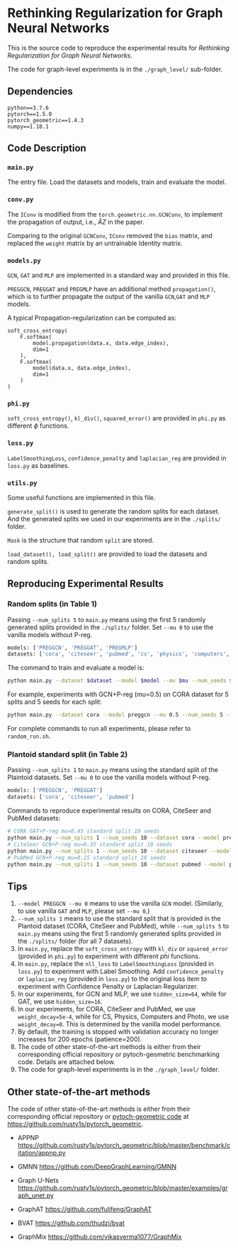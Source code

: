 # Rethinking Regularization for Graph Neural Networks

This is the source code to reproduce the experimental results for *Rethinking Regularization for Graph Neural Networks*.

The code for graph-level experiments is in the `./graph_level/` sub-folder.

## Dependencies

```shell
python==3.7.6
pytorch==1.5.0
pytorch_geometric==1.4.3
numpy==1.18.1
```

## Code Description

### `main.py`

The entry file. Load the datasets and models, train and evaluate the model.

### `conv.py`

The `IConv` is modified from the `torch.geometric.nn.GCNConv`, to implement the propagation of output, i.e., $\hat{A}Z$ in the paper.

Comparing to the original `GCNConv`, `IConv` removed the `bias` matrix, and replaced the `weight` matrix by an untrainable Identity matrix.

### `models.py`

`GCN`, `GAT` and `MLP` are implemented in a standard way and provided in this file.

`PREGGCN`, `PREGGAT` and `PREGMLP` have an additional method `propagation()`, which is to further propagate the output of the vanilla `GCN`,`GAT` and `MLP` models.

A typical Propagation-regularization can be computed as:

```python3
soft_cross_entropy(
    F.softmax(
        model.propagation(data.x, data.edge_index),
        dim=1
    ),
    F.softmax(
        model(data.x, data.edge_index),
        dim=1
    )
)
```

### `phi.py`

`soft_cross_entropy()`, `kl_div()`, `squared_error()` are provided in `phi.py` as different $\phi$ functions.

### `loss.py`

`LabelSmoothingLoss`, `confidence_penalty` and `laplacian_reg` are provided in `loss.py` as baselines.

### `utils.py`

Some useful functions are implemented in this file.

`generate_split()` is used to generate the random splits for each dataset. And the generated splits we used in our experiments are in the `./splits/` folder.

`Mask` is the structure that random `split` are stored.

`load_dataset(), load_split()` are provided to load the datasets and random splits.

## Reproducing Experimental Results

### Random splits (in Table 1)

Passing `--num_splits 5` to `main.py` means using the first 5 randomly generated splits provided in the `./splits/` folder. Set `--mu 0` to use the vanilla models without P-reg.

```bash
models: ['PREGGCN', 'PREGGAT', 'PREGMLP']
datasets: ['cora', 'citeseer', 'pubmed', 'cs', 'physics', 'computers', 'photo']
```

The command to train and evaluate a model is:

```bash
python main.py --dataset $dataset --model $model --mu $mu --num_seeds $num_seeds --num_splits $num_splits
```

For example, experiments with GCN+P-reg (mu=0.5) on CORA dataset for 5 splits and 5 seeds for each split:

```bash
python main.py --dataset cora --model preggcn --mu 0.5 --num_seeds 5 --num_splits 5
```

For complete commands to run all experiments, please refer to `random_run.sh`.

### Plantoid standard split (in Table 2)

Passing `--num_splits 1` to `main.py` means using the standard split of the Plaintoid datasets. Set `--mu 0` to use the vanilla models without P-reg.

```bash
models: ['PREGGCN', 'PREGGAT']
datasets: ['cora', 'citeseer', 'pubmed']
```

Commands to reproduce experimental results on CORA, CiteSeer and PubMed datasets:

```bash
# CORA GAT+P-reg mu=0.45 standard split 10 seeds
python main.py --num_splits 1 --num_seeds 10 --dataset cora --model preggat --mu 0.45
# CiteSeer GCN+P-reg mu=0.35 standard split 10 seeds
python main.py --num_splits 1 --num_seeds 10 --dataset citeseer --model preggcn --mu 0.35
# PubMed GCN+P-reg mu=0.15 standard split 10 seeds
python main.py --num_splits 1 --num_seeds 10 --dataset pubmed --model preggcn --mu 0.15
```

## Tips

1. `--model PREGGCN --mu 0` means to use the vanilla `GCN` model. (Similarly, to use vanilla `GAT` and `MLP`, please set `--mu 0`.)
2. `--num_splits 1` means to use the standard split that is provided in the Plantoid dataset (CORA, CiteSeer and PubMed), while `--num_splits 5` to `main.py` means using the first 5 randomly generated splits provided in the `./splits/` folder (for all 7 datasets).
3. In `main.py`, replace the `soft_cross_entropy` with `kl_div` or `squared_error` (provided in `phi.py`) to experiment with different $phi$ functions.
4. In `main.py`, replace the `nll_loss` to `LabelSmoothingLoss` (provided in `loss.py`) to experiment with Label Smoothing. Add `confidence_penalty` or `laplacian_reg` (provided in `loss.py`) to the original loss item to experiment with Confidence Penalty or Laplacian Regularizer.
5. In our experiments, for GCN and MLP, we use `hidden_size=64`, while for GAT, we use `hidden_size=16`.
6. In our experiments, for CORA, CiteSeer and PubMed, we use `weight_decay=5e-4`, while for CS, Physics, Computers and Photo, we use `weight_decay=0`. This is determined by the vanilla model performance.
7. By default, the training is stopped with validation accuracy no longer increases for 200 epochs (patience=200).
8. The code of other state-of-the-art methods is either from their corresponding official repository or pytoch-geometric benchmarking code. Details are attached below.
9. The code for graph-level experiments is in the `./graph_level/` folder.

## Other state-of-the-art methods

The code of other state-of-the-art methods is either from their corresponding official repository or [pytoch-geometric code](https://github.com/rusty1s/pytorch_geometric) at <https://github.com/rusty1s/pytorch_geometric>.

- APPNP <https://github.com/rusty1s/pytorch_geometric/blob/master/benchmark/citation/appnp.py>

- GMNN <https://github.com/DeepGraphLearning/GMNN>

- Graph U-Nets <https://github.com/rusty1s/pytorch_geometric/blob/master/examples/graph_unet.py>

- GraphAT <https://github.com/fulifeng/GraphAT>

- BVAT <https://github.com/thudzj/bvat>

- GraphMix <https://github.com/vikasverma1077/GraphMix>
